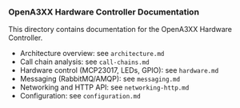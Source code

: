 ### OpenA3XX Hardware Controller Documentation

This directory contains documentation for the OpenA3XX Hardware Controller.

- Architecture overview: see `architecture.md`
- Call chain analysis: see `call-chains.md`
- Hardware control (MCP23017, LEDs, GPIO): see `hardware.md`
- Messaging (RabbitMQ/AMQP): see `messaging.md`
- Networking and HTTP API: see `networking-http.md`
- Configuration: see `configuration.md`


